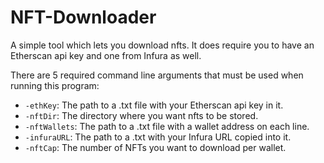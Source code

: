 # NFT-Downloader
A simple tool which lets you download nfts. It does require you to have an Etherscan api key and one from Infura as well.

There are 5 required command line arguments that must be used when running this program:
- `-ethKey`: The path to a .txt file with your Etherscan api key in it.
- `-nftDir`: The directory where you want nfts to be stored.
- `-nftWallets`: The path to a .txt file with a wallet address on each line.
- `-infuraURL`: The path to a .txt with your Infura URL copied into it.
- `-nftCap`: The number of NFTs you want to download per wallet.
